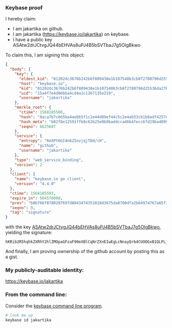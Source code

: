 ### Keybase proof

I hereby claim:

  * I am jakartika on github.
  * I am jakartika (https://keybase.io/jakartika) on keybase.
  * I have a public key ASAtw2drJCtvgJQ44bEHVAs8uPJ4B5bSVTbaJ7g5OlgBkwo

To claim this, I am signing this object:

```json
{
  "body": {
    "key": {
      "eldest_kid": "01202dc3676b242b6f809438e1b107540b3cb8f2780796d25536da27b8393a5801930a",
      "host": "keybase.io",
      "kid": "01202dc3676b242b6f809438e1b107540b3cb8f2780796d25536da27b8393a5801930a",
      "uid": "15a4f7e4d86bba4cd4a1c1267135e219",
      "username": "jakartika"
    },
    "merkle_root": {
      "ctime": 1568185586,
      "hash": "8aca7b7c665ba4aebb5f1c2e44d89ef44c5c2e4ab53cb1b8adf4257e5e97d437fafa352c7e4c22a8cda410bda5e5fd1583ace8cde2cdb4dd36ff1baa47cb6cbb",
      "hash_meta": "b02f8e12591ffb8c62b25e0b9baddcca46b4fecc6fd29ba4899a4c2401140d73",
      "seqno": 6625687
    },
    "service": {
      "entropy": "ReXPt6GI4n6ZIovjqjTDd/cH",
      "name": "github",
      "username": "jakartika"
    },
    "type": "web_service_binding",
    "version": 2
  },
  "client": {
    "name": "keybase.io go client",
    "version": "4.4.0"
  },
  "ctime": 1568185593,
  "expire_in": 504576000,
  "prev": "b0b766f8780207697d8043474351018d3675da8700dfa2b64974767a65f3d595",
  "seqno": 9,
  "tag": "signature"
}
```

with the key [ASAtw2drJCtvgJQ44bEHVAs8uPJ4B5bSVTbaJ7g5OlgBkwo](https://keybase.io/jakartika), yielding the signature:

```
hKRib2R5hqhkZXRhY2hlZMOpaGFzaF90eXBlCqNrZXnEIwEgLcNnayQrb4CUOOGxB1QLPLjyeAeW0lU22ie4OTpYAZMKp3BheWxvYWTESpcCCcQgsLdm+HgCB2l9gENHQ1EBjTZ12ocA36K2SXR2emXz1ZXEIHgowGjqEmkcKrgIujTydjo4TPhR5MCZTsgF9CP7nwVjAgHCo3NpZ8RA9BcGe9USROAHRwFwZ4vUJHtHbz2hGyvB3YJbO/nZbIB7G0PwZ7zwmQWsbuvxe6YbzbPkOcLBoYB2B4tZedZzC6hzaWdfdHlwZSCkaGFzaIKkdHlwZQildmFsdWXEIESUv5FXBZ1IwzSx9Jxl2EShFaSEEbEW0gkUaZB/nfPko3RhZ80CAqd2ZXJzaW9uAQ==

```

And finally, I am proving ownership of the github account by posting this as a gist.

### My publicly-auditable identity:

https://keybase.io/jakartika

### From the command line:

Consider the [keybase command line program](https://keybase.io/download).

```bash
# look me up
keybase id jakartika
```
